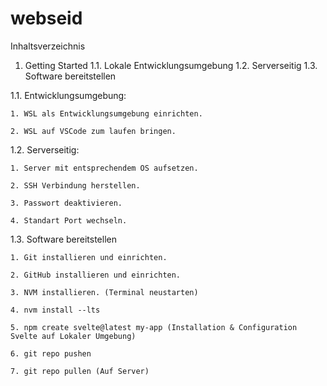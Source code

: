 # webseid

Inhaltsverzeichnis
1. Getting Started
1.1. Lokale Entwicklungsumgebung
1.2. Serverseitig
1.3. Software bereitstellen




1.1. Entwicklungsumgebung:

    1. WSL als Entwicklungsumgebung einrichten.

    2. WSL auf VSCode zum laufen bringen.

1.2. Serverseitig:

    1. Server mit entsprechendem OS aufsetzen.

    2. SSH Verbindung herstellen.

    3. Passwort deaktivieren.

    4. Standart Port wechseln.

1.3. Software bereitstellen

    1. Git installieren und einrichten.

    2. GitHub installieren und einrichten.

    3. NVM installieren. (Terminal neustarten)

    4. nvm install --lts

    5. npm create svelte@latest my-app (Installation & Configuration Svelte auf Lokaler Umgebung)

    6. git repo pushen

    7. git repo pullen (Auf Server)